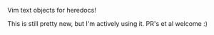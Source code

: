 Vim text objects for heredocs!

This is still pretty new, but I'm actively using it.  PR's et al welcome :)
